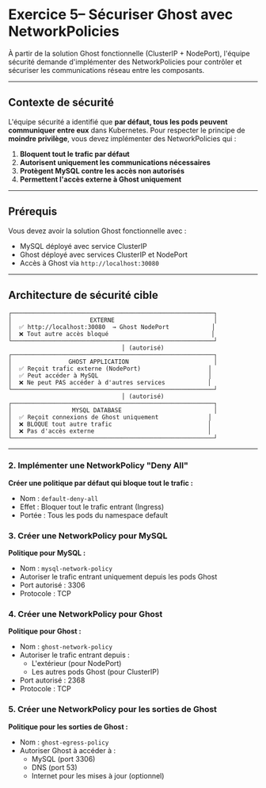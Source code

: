 # Exercice 5– Sécuriser Ghost avec NetworkPolicies

À partir de la solution Ghost fonctionnelle (ClusterIP + NodePort), l'équipe sécurité demande d'implémenter des NetworkPolicies pour contrôler et sécuriser les communications réseau entre les composants.

---

## Contexte de sécurité

L'équipe sécurité a identifié que **par défaut, tous les pods peuvent communiquer entre eux** dans Kubernetes. Pour respecter le principe de **moindre privilège**, vous devez implémenter des NetworkPolicies qui :

1. **Bloquent tout le trafic par défaut**
2. **Autorisent uniquement les communications nécessaires**
3. **Protègent MySQL contre les accès non autorisés**
4. **Permettent l'accès externe à Ghost uniquement**

---

## Prérequis

Vous devez avoir la solution Ghost fonctionnelle avec :
- MySQL déployé avec service ClusterIP
- Ghost déployé avec services ClusterIP et NodePort
- Accès à Ghost via `http://localhost:30080`

---

## Architecture de sécurité cible

```
┌─────────────────────────────────────────────────────────┐
│                      EXTERNE                            │
│  ✅ http://localhost:30080  → Ghost NodePort            │
│  ❌ Tout autre accès bloqué                             │
└─────────────────────────────────────────────────────────┘
                                │ (autorisé)
┌─────────────────────────────────────────────────────────┐
│                GHOST APPLICATION                        │
│  ✅ Reçoit trafic externe (NodePort)                   │
│  ✅ Peut accéder à MySQL                               │
│  ❌ Ne peut PAS accéder à d'autres services            │
└─────────────────────────────────────────────────────────┘
                                │ (autorisé)
┌─────────────────────────────────────────────────────────┐
│                 MYSQL DATABASE                          │
│  ✅ Reçoit connexions de Ghost uniquement              │
│  ❌ BLOQUE tout autre trafic                           │
│  ❌ Pas d'accès externe                                │
└─────────────────────────────────────────────────────────┘
```

---


### 2. Implémenter une NetworkPolicy "Deny All"

**Créer une politique par défaut qui bloque tout le trafic :**
- Nom : `default-deny-all`
- Effet : Bloquer tout le trafic entrant (Ingress)
- Portée : Tous les pods du namespace default

### 3. Créer une NetworkPolicy pour MySQL

**Politique pour MySQL :**
- Nom : `mysql-network-policy`
- Autoriser le trafic entrant uniquement depuis les pods Ghost
- Port autorisé : 3306
- Protocole : TCP

### 4. Créer une NetworkPolicy pour Ghost

**Politique pour Ghost :**
- Nom : `ghost-network-policy`
- Autoriser le trafic entrant depuis :
  - L'extérieur (pour NodePort)
  - Les autres pods Ghost (pour ClusterIP)
- Port autorisé : 2368
- Protocole : TCP

### 5. Créer une NetworkPolicy pour les sorties de Ghost

**Politique pour les sorties de Ghost :**
- Nom : `ghost-egress-policy`
- Autoriser Ghost à accéder à :
  - MySQL (port 3306)
  - DNS (port 53)
  - Internet pour les mises à jour (optionnel)

